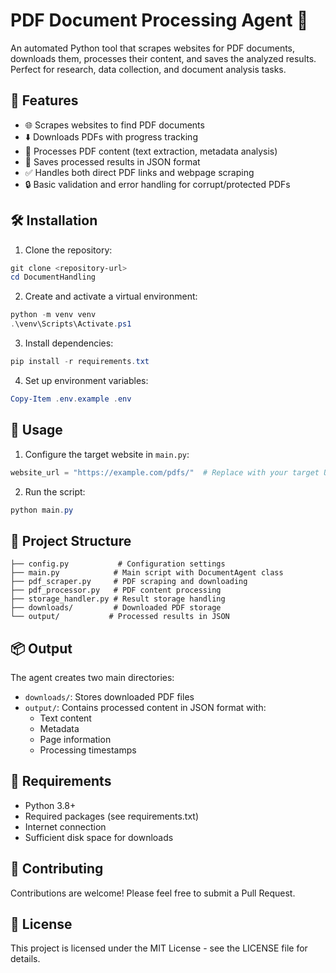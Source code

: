 # PDF Document Processing Agent 🚀

An automated Python tool that scrapes websites for PDF documents, downloads them, processes their content, and saves the analyzed results. Perfect for research, data collection, and document analysis tasks.

## 🌟 Features

- 🌐 Scrapes websites to find PDF documents
- ⬇️ Downloads PDFs with progress tracking
- 📄 Processes PDF content (text extraction, metadata analysis)
- 💾 Saves processed results in JSON format
- ✅ Handles both direct PDF links and webpage scraping
- 🔒 Basic validation and error handling for corrupt/protected PDFs

## 🛠️ Installation

1. Clone the repository:
```powershell
git clone <repository-url>
cd DocumentHandling
```

2. Create and activate a virtual environment:
```powershell
python -m venv venv
.\venv\Scripts\Activate.ps1
```

3. Install dependencies:
```powershell
pip install -r requirements.txt
```

4. Set up environment variables:
```powershell
Copy-Item .env.example .env
```

## 🚀 Usage

1. Configure the target website in `main.py`:
```python
website_url = "https://example.com/pdfs/"  # Replace with your target URL
```

2. Run the script:
```powershell
python main.py
```

## 📁 Project Structure

```
├── config.py           # Configuration settings
├── main.py            # Main script with DocumentAgent class
├── pdf_scraper.py     # PDF scraping and downloading
├── pdf_processor.py   # PDF content processing
├── storage_handler.py # Result storage handling
├── downloads/         # Downloaded PDF storage
└── output/           # Processed results in JSON
```

## 📦 Output

The agent creates two main directories:
- `downloads/`: Stores downloaded PDF files
- `output/`: Contains processed content in JSON format with:
  - Text content
  - Metadata
  - Page information
  - Processing timestamps

## 📝 Requirements

- Python 3.8+
- Required packages (see requirements.txt)
- Internet connection
- Sufficient disk space for downloads

## 🤝 Contributing

Contributions are welcome! Please feel free to submit a Pull Request.

## 📄 License

This project is licensed under the MIT License - see the LICENSE file for details.
